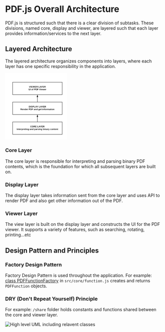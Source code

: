 # PDF.js Overall Architecture
PDF.js is structured such that there is a clear division of subtasks. These divisions, named core, display and viewer, are layered such that each layer provides information/services to the next layer.

## Layered Architecture
The layered architecture organizes components into layers, where each layer has one specific responsibility in the application.

<img src="./img/layers.png" alt="Layers Architecture" width="200"/>

### Core Layer
The core layer is responsible for interpreting and parsing binary PDF contents, which is the foundation for which all subsequent layers are built on.

### Display Layer
The display layer takes information sent from the core layer and uses API to render PDF and also get other information out of the PDF.

### Viewer Layer
The view layer is built on the display layer and constructs the UI for the PDF viewer. It supports a variety of features, such as searching, rotating, printing...etc

## Design Pattern and Principles

### Factory Design Pattern
Factory Design Pattern is used throughout the application. For example: [class PDFFunctionFactory](https://github.com/CSCD01/pdf.js-team22/blob/4893b14a522f6aced286d7fd2f4c79dd2807f6f0/src/core/function.js#L26) in `src/core/function.js` creates and returns `PDFFunction` objects.

### DRY (Don't Repeat Yourself) Principle
For example: `/share` folder holds constants and functions shared between the core and viewer layer.

<img src="./img/deliverable3.png" alt="High level UML including relavent classes" width="800"/>